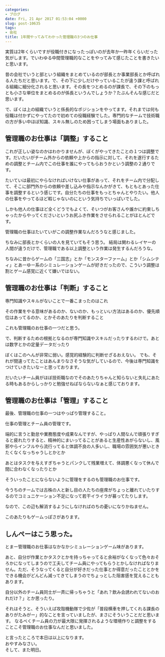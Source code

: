 ```yaml
---
categories:
- ブログ
date: Fri, 21 Apr 2017 01:53:04 +0000
slug: post-10635
tags:
- 会社
title: 1年間やってみてわかった管理職の3つのお仕事
---
```


実質は2年くらいですが役職付きになったっぽいのが去年か一昨年くらいだった気がします。でいわゆる中間管理職的なことをやってみて感じたことを書きたいと思います。

昔の会社でいうと部という組織をまとめているのが部長とか事業部長とか呼ばれる人たちだと思います。で、その下に少しだけやっているこたが違う課と呼ばれる組織に細分化されると思います。その長をつとめるのが課長で、その下のもっとも小さな単位をまとめるのが係長というんでしょうか？たぶんそんな感じだと思います。

で、ぼくは上の組織でいうと係長的なポジションをやってます。それまでは何も役職は付かずにやってたので初めての役職経験でした。専門的なチームで技術職の方が多い中ほぼ知識、スキル無しのため困ってしまう場面もありました。<!--more--><h2>管理職のお仕事は「調整」すること</h2>

これが正しい姿なのかはわかりませんが、ぼくがやってきたことの１つは調整です。だいたいがチーム外からの依頼や上からの指示に対して、それを遂行するための調整とチーム内でこの仕事を誰にやってもらおうかという調整の２通りです。

たいていは最初にやらなければいけない仕事があって、それをチーム内で分配して、そこに部門外からの依頼や差し込みや指示なんかがきて、もともとあった仕事を調整するという感じです。自分たちの仕事をもっとちゃんとやりたい。他人の仕事をやってるほど暇じゃないのにという気持ちでいっぱいでした。

しかも他人の仕事ほど全くどうでもよくて、そいつがお客さんや誰かに約束しちゃったからやってくださいというお尻ふき作業をさせられることがほとんどです。

管理職の仕事はたいていがこの調整作業なんだろうなと感じました。

ちなみに部長とかくらいの人を見ていてもそう思う。
結局は関わるレイヤーの人間が違うだけで、管理職である以上調整という作業は発生するんだろうな。

ちなみに昔からゲームの「三国志」とか「モンスターファーム」とか「シムシティ」とあーゆー系のシミュレーションゲームが好きだったので、こういう調整は割とゲーム感覚に近くて嫌いではない。

<h2>管理職のお仕事は「判断」すること</h2>

専門知識やスキルがないことで一番こまったのはこれ

その作業をやる意味があるのか、ないのか、もっといい方法はあるのか、優先順位はあってるのか、とかそのあたりを判断すること

これも管理職のお仕事の一つだと思う。

で、判断するための根拠となるのが専門知識やスキルだったりするわけで。あとは数字とかの定量データだったり

ぼくはこのへんが非常に弱い。感覚的経験的に判断せざるおえない。
でも、それが間違ってたことはあんまりなさそうな気がしているので、今後は専門知識をつけていきたいなーと思っております。

だいたいチーム員がほぼ技術職なのでそのあたりちゃんと知らないと失礼にあたる時もあるからしっかりと勉強せねばならないなぁと感じております。



<h2>管理職のお仕事は「管理」すること</h2>

最後、管理職の仕事の一つはやっぱり管理すること。

仕事の管理とチーム員の管理です。

端的に言うと勤怠や業務態度や成果なんですが、やっぱり人間なんで頑張りすぎると疲れたりすると、精神的にまいってることがあると生産性あがらないし、風邪やらインフルやら流行ってると体調不良の人多いし、職場の雰囲気が悪いときたくなくなっちゃうしとかとか

あとはタスクを与えすぎちゃうとパンクして残業増えて、体調悪くなって休んで間に合わなくなったりとか

そういったことにならないように管理をするのも管理職のお仕事です。

今うちのチームでは古株の人と新し目の人たちの座席がちょっと離れていたりするのでコミュニケーション不足になって若干イライラが募ってたりします。

なので、この辺も解消するようにしなければのちの憂いになりかねません。

このあたりもゲームっぽさがあります。

<h2>しんぺーはこう思った。</h2>

とまー管理職のお仕事はなかなかシミュレーションゲーム味があります。

あと、自分が作業とかタスクとかを持っちゃってると余裕がなくなって色々おそろかになってしまうので工夫してチーム員にやってもらうとかしなければなりません。ただ、そうなってくると自分が好きだった仕事とか得意だったこととかをできる機会がどんどん減ってきてしまうのでちょっとした阻害感を覚えることもあります。

自分以外のチーム員同士が一斉に帰っちゃうと「あれ？飲み会誘われてないのおれだけ？」とか思ったり。

それはそうと、そういえば攻殻機動隊で少佐が「普段横車を押してくれる課長のありがたみがー」的なことを言っていましたが、まさにそういうことだと思います。
なるべくチーム員の力が最大限に発揮されるような環境作りと調整をすることこそ管理職のお仕事なんだと思いました。


と言ったところで本日は以上になります。<br>
おやすみなさい。<br>
そして、また明日。